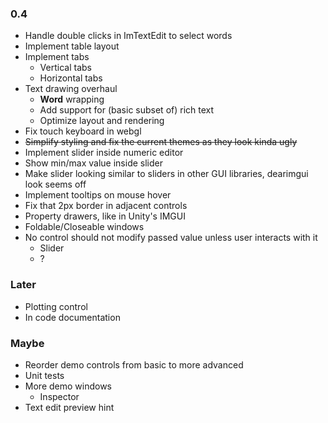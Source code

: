 ### 0.4
- Handle double clicks in ImTextEdit to select words
- Implement table layout
- Implement tabs
  - Vertical tabs
  - Horizontal tabs
- Text drawing overhaul
  - __Word__ wrapping
  - Add support for (basic subset of) rich text
  - Optimize layout and rendering
- Fix touch keyboard in webgl
- ~~Simplify styling and fix the current themes as they look kinda ugly~~
- Implement slider inside numeric editor
- Show min/max value inside slider
- Make slider looking similar to sliders in other GUI libraries, dearimgui look seems off
- Implement tooltips on mouse hover
- Fix that 2px border in adjacent controls
- Property drawers, like in Unity's IMGUI
- Foldable/Closeable windows
- No control should not modify passed value unless user interacts with it
  - Slider
  - ?

### Later
- Plotting control
- In code documentation

### Maybe
- Reorder demo controls from basic to more advanced
- Unit tests
- More demo windows
  - Inspector
- Text edit preview hint